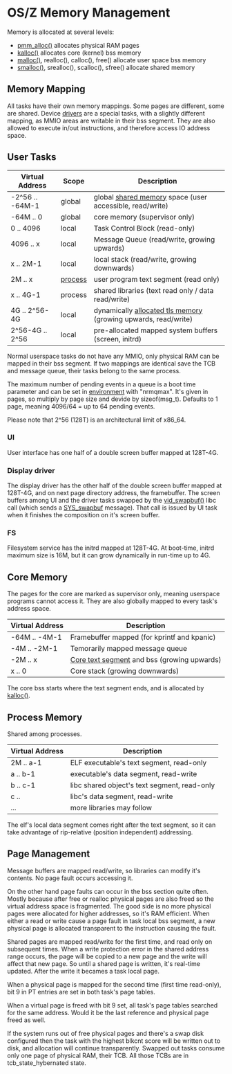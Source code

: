 OS/Z Memory Management
======================

Memory is allocated at several levels:
 - [pmm_alloc()](https://github.com/bztsrc/osz/tree/master/src/core/pmm.c) allocates physical RAM pages
 - [kalloc()](https://github.com/bztsrc/osz/tree/master/src/core/pmm.c) allocates core (kernel) bss memory
 - [malloc()](https://github.com/bztsrc/osz/tree/master/src/lib/libc/bztalloc.c), realloc(), calloc(), free() allocate user space bss memory
 - [smalloc()](https://github.com/bztsrc/osz/tree/master/src/lib/libc/bztalloc.c), srealloc(), scalloc(), sfree() allocate shared memory

Memory Mapping
--------------

All tasks have their own memory mappings. Some pages are different,
some are shared. Device [drivers](https://github.com/bztsrc/osz/tree/master/docs/drivers.md) are a special tasks,
with a slightly different mapping, as MMIO areas are writable in their bss segment. They are also allowed to 
execute in/out instructions, and therefore access IO address space.

User Tasks
----------

| Virtual Address  | Scope   | Description |
| ---------------- | ------- | ----------- |
| -2^56 .. -64M-1  | global  | global [shared memory](https://github.com/bztsrc/osz/tree/master/src/lib/libc/bztalloc.c) space (user accessible, read/write) |
|  -64M .. 0       | global  | core memory (supervisor only) |
|     0 .. 4096    | local   | Task Control Block (read-only) |
|  4096 .. x       | local   | Message Queue (read/write, growing upwards) |
|     x .. 2M-1    | local   | local stack (read/write, growing downwards) |
|    2M .. x       | [process](https://github.com/bztsrc/osz/tree/master/docs/process.md) | user program text segment (read only) |
|     x .. 4G-1    | process | shared libraries (text read only / data read/write) |
|    4G .. 2^56-4G | local   | dynamically [allocated tls memory](https://github.com/bztsrc/osz/tree/master/src/lib/libc/bztalloc.c) (growing upwards, read/write) |
| 2^56-4G .. 2^56  | local   | pre-allocated mapped system buffers (screen, initrd) |

Normal userspace tasks do not have any MMIO, only physical RAM can be mapped in their bss segment.
If two mappings are identical save the TCB and message queue, their tasks belong to the same process.

The maximum number of pending events in a queue is a boot time parameter and can be set in [environment](https://github.com/bztsrc/osz/tree/master/etc/sys/config) with "nrmqmax". It's given
in pages, so multiply by page size and devide by sizeof(msg_t). Defaults to 1 page, meaning 4096/64 = up to 64 pending events.

Please note that 2^56 (128T) is an architectural limit of x86_64.

### UI

User interface has one half of a double screen buffer mapped at 128T-4G.

### Display driver

The display driver has the other half of the double screen buffer mapped at 128T-4G, and on next page directory address, the framebuffer.
The screen buffers among UI and the driver tasks swapped by the [vid_swapbuf()](https://github.com/bztsrc/osz/tree/master/src/lib/libc/x86_64/video.S) libc call
(which sends a [SYS_swapbuf](https://github.com/bztsrc/osz/tree/master/src/core/syscall.c) message).
That call is issued by UI task when it finishes the composition on it's screen buffer.

### FS

Filesystem service has the initrd mapped at 128T-4G. At boot-time, initrd maximum size is 16M, but it can grow
dynamically in run-time up to 4G.

Core Memory
-----------

The pages for the core are marked as supervisor only, meaning userspace programs cannot access it. They are also globally
mapped to every task's address space.

| Virtual Address | Description |
| --------------- | ----------- |
|  -64M .. -4M-1  | Framebuffer mapped (for kprintf and kpanic) |
|   -4M .. -2M-1  | Temorarily mapped message queue |
|   -2M .. x      | [Core text segment](https://github.com/bztsrc/osz/tree/master/src/core/main.c) and bss (growing upwards) |
|     x .. 0      | Core stack (growing downwards) |

The core bss starts where the text segment ends, and is allocated by [kalloc()](https://github.com/bztsrc/osz/tree/master/src/core/pmm.c).

Process Memory
--------------

Shared among processes.

| Virtual Address | Description |
| --------------- | ----------- |
|   2M .. a-1     | ELF executable's text segment, read-only |
|    a .. b-1     | executable's data segment, read-write |
|    b .. c-1     | libc shared object's text segment, read-only |
|    c ..         | libc's data segment, read-write |
|    ...          | more libraries may follow |

The elf's local data segment comes right after the text segment, so it can take advantage of
rip-relative (position independent) addressing.

Page Management
---------------

Message buffers are mapped read/write, so libraries can modify it's contents. No page fault occurs accessing it.

On the other hand page faults can occur in the bss section quite often. Mostly because after free or realloc
physical pages are also freed so the virtual address space is fragmented. The good side is no more physical pages
were allocated for higher addresses, so it's RAM efficient. When either a read or write cause a page fault in
task local bss segment, a new physical page is allocated transparent to the instruction causing the fault.

Shared pages are mapped read/write for the first time, and read only on subsequent times. When a write protection
error in the shared address range occurs, the page will be copied to a new page and the write will affect that
new page. So until a shared page is written, it's real-time updated. After the write it becames a task local page.

When a physical page is mapped for the second time (first time read-only), bit 9 in PT entries are set in both
task's page tables.

When a virtual page is freed with bit 9 set, all task's page tables searched for the same address. Would it be the
last reference and physical page freed as well.

If the system runs out of free physical pages and there's a swap disk configured then the task with the highest
blkcnt score will be written out to disk, and allocation will continue transparently. Swapped out tasks consume
only one page of physical RAM, their TCB. All those TCBs are in tcb_state_hybernated state.
